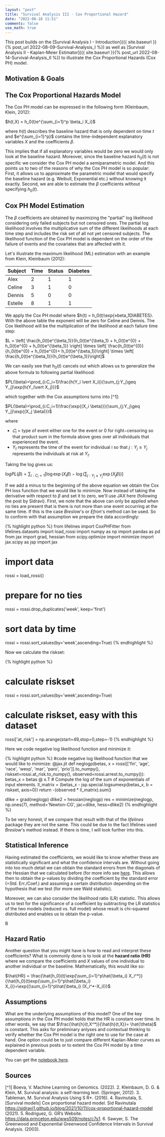 ```yaml
---
layout: "post"
title: "Survival Analysis III - Cox Proportional Hazard"
date: "2022-08-18 11:51"
comments: false
use_math: true
---
```


This post builds on the [Survival Analysis I - Introduction]({{ site.baseurl }}{% post_url 2022-08-09-Survival-Analysis_I %}) as well as [Survival Analysis II - Kaplan-Meier Estimator]({{ site.baseurl }}{% post_url 2022-08-14-Survival-Analysis_II %}) to illustrate the Cox Proportional Hazards (Cox PH) model.


## Motivation & Goals



## The Cox Proportional Hazards Model

The Cox PH model can be expressed in the following form (Kleinbaum, Klein, 2012):

$h(t,X) = h_0(t)e^{\sum_{i=1}^p \beta_i X_i}$

where $h(t)$ describes the baseline hazard that is only dependent on time $t$ and $e^{\sum_{i=1}^p}$ contains the time-independent explanatory variables $X$ and the coefficients $\beta$.

This implies that if all explanatory variables would be zero we would only look at the baseline hazard. Moreover, since the baseline hazard $h_0(t)$ is not specific we consider the Cox PH model a semiparametric model. And this points us to two of the reasons of why the Cox PH model is so popular: First, it allows us to approximate the parametric model that would specify the baseline hazard (e.g. Weibull, Exponential etc.)  without knowing it exactly. Second, we are able to estimate the $\beta$ coefficients without specifying $h_0(t)$.

## Cox PH Model Estimation

The $\beta$ coefficients are obtained by maximizing the "partial" log likelihood considering only failed subjects but not censored ones. The partial log likelihood involves the multiplicative sum of the different likelihoods at each time step and includes the risk set of all not yet censored subjects. The likelihood function of the Cox PH model is dependent on the order of the failure of events and the covariates that are affected with it. 

Let's illustrate the maximum likelihood (ML) estimation with an example from Klein, Kleinbaum (2012): 

| Subject | Time | Status | Diabetes |
|---------|------|--------|----------|
| Alex    | 2    | 1      | 1        |
| Celine  | 3    | 1      | 0        |
| Dennis  | 5    | 0      | 0        |
| Estelle | 8    | 1      | 1        |

We apply the Cox PH model where $h(t) = h_0(t)\exp{»beta_1DIABETES}. With the above table the exponent will be zero for Celine and Dennis. The Cox likelihood will be the multiplication of the likelihood at each failure time step:

$L = \left[ \frac{h_0(t)e^{\beta_1}}{h_0(t)e^{\beta_1} + h_0(t)e^{0} + h_0(t)e^{0} + h_0(t)e^{\beta_1}} \right] \times \left[ \frac{h_0(t)e^{0}}{h_0(t)e^{0} + h_0(t)e^{0}+ h_0(t)e^{\beta_1}}\right] \times \left[ \frac{h_0(t)e^{\beta_1}}{h_0(t)e^{\beta_1}}\right]$

We can easily see that $h_0(t)$ cancels out which allows us to generalize the above formula to following partial likelihood:

$PL(\beta)=\prod_{i:C_i=1}\frac{h(Y_i \vert X_i)}{\sum_{j:Y_j\geq Y_j}\exp{h(Y_i\vert X_j)}}$

which together with the Cox assumptions turns into [^1]:

$PL(\beta)=\prod_{i:C_i=1}\frac{\exp{(X_i \beta)}}{\sum_{j:Y_j\geq Y_j}\exp{(X_j \beta)}}$

where 

- $𝐶_i$ = type of event either one for the event or 0 for right−censoring so that product sum in the formula above goes over all individuals that experienced the event.
- $Y_t$ represents the time of the event for individual i so that $j:Y_j\geq Y_j$ represents the individuals at risk at $Y_t$.




Taking the log gives us:


$logPL(\beta)=\sum_{i:C_i=1}\left[ \log{\exp{(X_i \beta)}}- \log \left(\sum_{j:Y_j\geq Y_j}\exp{(X_j \beta)}\right)\right]$

If we add a minus to the beginning of the above equation we obtain the Cox PH loss function that we would like to minimize. Now instead of taking the derivative with respect to $\beta$ and set it to zero, we'll use JAX here (following the post by Sidravi). First, we note that the above can only be applied when no ties are present that is there is not more than one event occurring at the same time. If this is the case *Breslow*'s or *Efron*'s method can be used.
So to conform with that assumption we prepare the data accordingly:

{% highlight python %}
from lifelines import CoxPHFitter
from lifelines.datasets import load_rossi
import numpy as np
import pandas as pd
from jax import grad, hessian
from scipy.optimize import minimize
import jax.scipy as jsp
import jax

# import data
rossi = load_rossi()
# prepare for no ties
rossi = rossi.drop_duplicates('week', keep='first')
# sort data by time
rossi = rossi.sort_values(by='week',ascending=True)
{% endhighlight %}

Now we calculate the riskset:

{% highlight python %}
# calculate riskset
rossi = rossi.sort_values(by='week',ascending=True)
# calculate riskset, easy with this dataset
rossi['at_risk'] = np.arange(start=49,stop=0,step=-1)
{% endhighlight %}


Here we code negative log likelihood function and minimize it:

{% highlight python %}
#code negative log likelihood function that we would like to minimize:
@jax.jit
def neglogp(betas, x = rossi[['fin', 'age', 'race', 'wexp', 'mar', 'paro', 'prio']].to_numpy(), riskset=rossi.at_risk.to_numpy(), observed=rossi.arrest.to_numpy()):
    betas_x = betas @ x.T
    # Compute the log of the sum of exponentials of input elements.
    ll_matrix = (betas_x - jsp.special.logsumexp(betas_x, b = riskset, axis=0))
    return -(observed * ll_matrix).sum()

dlike = grad(neglogp)
dlike2 = hessian(neglogp)
res = minimize(neglogp, np.ones(7), method='Newton-CG', jac=dlike, hess=dlike2)
{% endhighlight %}

To be very honest, if we compare that result with that of the *lifelines* package they are not the same. This could be due to the fact lifelines used *Breslow*'s method instead. If there is time, I will look further into this. 


## Statistical Inference

Having estimated the coefficients, we would like to know whether these are statistically significant and what the confidence intervals are. Without going into too much detail we can obtain the standard errors from the diagonals of the Hessian that we calculated before (for more info see [here](https://stats.stackexchange.com/questions/68080/basic-question-about-fisher-information-matrix-and-relationship-to-hessian-and-s). This allows then to obtain the p-values by dividing the coefficient by the standard error (=Std. Err./Coef.) and assuming a certain distribution depending on the hypothesis that we test (for more see Wald statistic).

Moreover, we can also consider the likelihood ratio (LR) statistic. This allows us to test for the significance of a coefficient by subtracting the LR statistics of the two models (reduced vs. full model) whose result is chi-squared distributed and enables us to obtain the p-value.

B

## Hazard Ratio
Another question that you might have is how to read and interpret these coefficients? What is commonly done is to look at the **hazard ratio (HR)** where we compare the coefficients and $X$ values of one individual to another individual or the baseline. Mathematically, this would like so:

$\hat{HR} = \frac{\hat{h_0}(t)\exp{\sum_{i=1}^p\hat{\beta_i} X_i^*}}{\hat{h_0}(t)exp{\sum_{i=1}^p\hat{\beta_i} X_i}}=\exp{(\sum_{i=1}^p\hat{\beta_i} (X_i^*-X_i))}$

## Assumptions
What are the underlying assumptions of this model? One of the key assumptions in the Cox PH model holds that the HR is constant over time. In other words, we say that $\frac{\hat{h}(t,X^*)}{\hat{h}(t,X)}= \hat{\theta}$ is constant. This asks for preliminary anlyses and contextual thinking to verify whether the Cox PH model is the right one to use for the case at hand. One option could be to just compare different Kaplan-Meier curves as explained in previous posts or to extent the Cox PH model by a time dependent variable.







You can get the [notebook here](https://github.com/jatlantic/jatlantic.github.io/blob/main/notebooks/Kaplan_Meier_Estimator_14.08.22.ipynb).

## Sources

[^1] Boeva, V. Machine Learning on Genomics. (2022).
2. Kleinbaum, D. G. & Klein, M. Survival analysis: a self-learning text. (Springer, 2012).
3. Tableman, M. Survival Analysis Using S R*. (2016).
4. Ravinutala, S. [Survival models] Cox proportional hazard model. Sid Ravinutala https://sidravi1.github.io/blog/2021/10/11/cox-proportional-hazard-model (2021).
5. Rodriguez, G. GR’s Website. https://data.princeton.edu/wws509/notes/c7s1.
6. Sawyer, S. The Greenwood and Exponential Greenwood Confidence Intervals in Survival Analysis. (2003).


